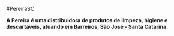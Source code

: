 #PereiraSC

**A Pereira é uma distribuidora de produtos de limpeza, higiene e descartáveis, atuando em Barreiros, São José - Santa Catarina.**

